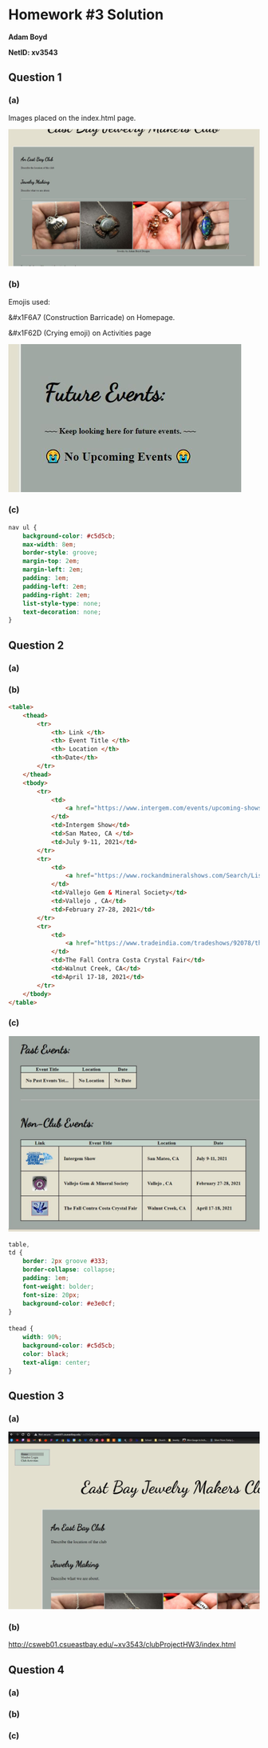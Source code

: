 # Homework #3 Solution

**Adam Boyd**

**NetID: xv3543**

## Question 1

### (a)

Images placed on the index.html page.

![Image for question 1a](/images/hw31a.JPG)

### (b)

Emojis used:

&#x1F6A7 (Construction Barricade) on Homepage.

&#x1F62D (Crying emoji) on Activities page

![Image for question 1b](/images/hw31b.JPG)

### (c)

```css
nav ul {
    background-color: #c5d5cb;
    max-width: 8em;
    border-style: groove;
    margin-top: 2em;
    margin-left: 2em;
    padding: 1em;
    padding-left: 2em;
    padding-right: 2em;
    list-style-type: none;
    text-decoration: none;
}
```

## Question 2

### (a)

### (b)

```HTML
<table>
	<thead>
        <tr>
            <th> Link </th>
            <th> Event Title </th>
            <th> Location </th>
            <th>Date</th>
        </tr>
    </thead>
    <tbody>
        <tr>
            <td>
                <a href="https://www.intergem.com/events/upcoming-shows/san-mateo-ca-july-9-11-2021"><img class="tiny center" src="images/IntergemShow.png" alt="Intergem Show Logo"></a>
            </td>
            <td>Intergem Show</td>
            <td>San Mateo, CA </td>
            <td>July 9-11, 2021</td>
        </tr>
        <tr>
            <td>
                <a href="https://www.rockandmineralshows.com/Search/ListingDetails/vallejo-gem-mineral-society/384/false/false"><img class="tiny center" src="images/RockandMineralShows.jpg" alt="Rock and Mineral Shows Logo"></a>
            </td>
            <td>Vallejo Gem & Mineral Society</td>
            <td>Vallejo , CA</td>
            <td>February 27-28, 2021</td>
        </tr>
        <tr>
            <td>
                <a href="https://www.tradeindia.com/tradeshows/92078/the-fall-contra-costa-crystal-fair-2021.html"><img class="tiny center" src="images/CrystalFair.jpg" alt="Crystal Fair Logo"></a>
            </td>
            <td>The Fall Contra Costa Crystal Fair</td>
            <td>Walnut Creek, CA</td>
            <td>April 17-18, 2021</td>
        </tr>
    </tbody>
</table>
```

### (c)

![Image for question 2c](/images/hw32c.JPG)

```css
table,
td {
    border: 2px groove #333;
    border-collapse: collapse;
    padding: 1em;
    font-weight: bolder;
    font-size: 20px;
    background-color: #e3e0cf;
}

thead {
    width: 90%;
    background-color: #c5d5cb;
    color: black;
    text-align: center;
}
```

## Question 3

### (a)

![Image for question 3a](/images/hw33a.JPG)

### (b)

<http://csweb01.csueastbay.edu/~xv3543/clubProjectHW3/index.html>

## Question 4

### (a)



### (b)



### (c)

